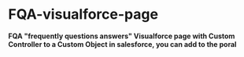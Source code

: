 # FQA-visualforce-page
**FQA "frequently questions answers" Visualforce page with Custom Controller to a Custom Object in salesforce, you can add to the poral**
